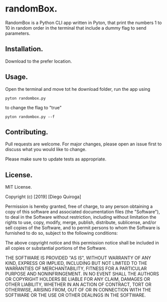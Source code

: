 # randomBox.

RandomBox is a Python CLI app written in Pyton, that print the numbers 1 to 10 in random order in the terminal that include a dummy flag to send parameters.

## Installation.

Download to the prefer location.

## Usage.

Open the terminal and move tot he download folder, run the app using
```
pyton randombox.py
```

to change the flag to "true"
```
pyton randombox.py --f
```

## Contributing.

Pull requests are welcome. For major changes, please open an issue first to discuss what you would like to change.

Please make sure to update tests as appropriate.

## License.

MIT License.

Copyright (c) [2019] [Diego Quiroga]

Permission is hereby granted, free of charge, to any person obtaining a copy
of this software and associated documentation files (the "Software"), to deal
in the Software without restriction, including without limitation the rights
to use, copy, modify, merge, publish, distribute, sublicense, and/or sell
copies of the Software, and to permit persons to whom the Software is
furnished to do so, subject to the following conditions:

The above copyright notice and this permission notice shall be included in all
copies or substantial portions of the Software.

THE SOFTWARE IS PROVIDED "AS IS", WITHOUT WARRANTY OF ANY KIND, EXPRESS OR
IMPLIED, INCLUDING BUT NOT LIMITED TO THE WARRANTIES OF MERCHANTABILITY,
FITNESS FOR A PARTICULAR PURPOSE AND NONINFRINGEMENT. IN NO EVENT SHALL THE
AUTHORS OR COPYRIGHT HOLDERS BE LIABLE FOR ANY CLAIM, DAMAGES OR OTHER
LIABILITY, WHETHER IN AN ACTION OF CONTRACT, TORT OR OTHERWISE, ARISING FROM,
OUT OF OR IN CONNECTION WITH THE SOFTWARE OR THE USE OR OTHER DEALINGS IN THE
SOFTWARE.
